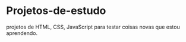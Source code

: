 # Projetos-de-estudo
projetos de HTML, CSS, JavaScript para testar coisas novas que estou aprendendo.
